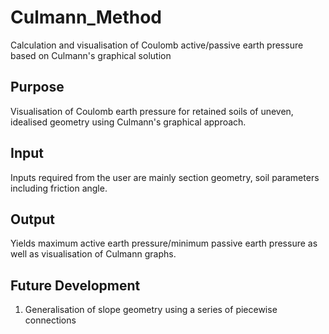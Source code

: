 # Culmann_Method
 Calculation and visualisation of Coulomb active/passive earth pressure based on Culmann's graphical solution

## Purpose
 Visualisation of Coulomb earth pressure for retained soils of uneven, idealised geometry using Culmann's graphical approach.

## Input
 Inputs required from the user are mainly section geometry, soil parameters including friction angle.

## Output
 Yields maximum active earth pressure/minimum passive earth pressure as well as visualisation of Culmann graphs.

## Future Development
1. Generalisation of slope geometry using a series of piecewise connections
